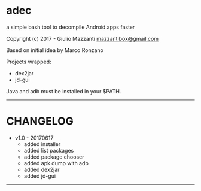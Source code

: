 # adec
a simple bash tool to decompile Android apps faster
 
Copyright (c) 2017 - Giulio Mazzanti <mazzantibox@gmail.com>

Based on initial idea by Marco Ronzano

Projects wrapped:
- dex2jar
- jd-gui

Java and adb must be installed in your $PATH.

 --------------------------------------------------------------
# CHANGELOG

- v1.0 - 20170617
  - added installer
  - added list packages
  - added package chooser
  - added apk dump with adb
  - added dex2jar
  - added jd-gui
 --------------------------------------------------------------
